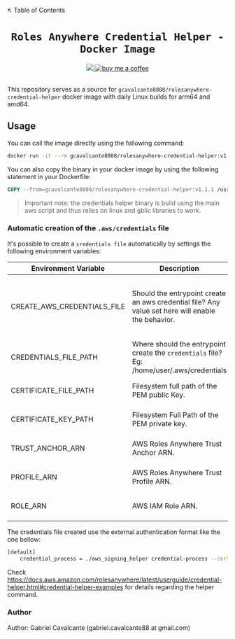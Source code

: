 ↖️ Table of Contents

<h1 align="center"><code>Roles Anywhere Credential Helper - Docker Image</code></h1>

<div align="center">
  <a href="https://github.com/gcavalcante8808/rolesanywhere-credential-helper/actions/workflows/daily-builds.yml">
    <img src="https://github.com/gcavalcante8808/rolesanywhere-credential-helper/actions/workflows/daily-builds.yml/badge.svg">
  </a>
  <a href="https://www.buymeacoffee.com/gcavalcante8808">
    <img src="https://img.shields.io/badge/-buy_me_a%C2%A0coffee-gray?logo=buy-me-a-coffee" alt="buy me a coffee">
  </a>
</div>
<br>

This repository serves as a source for `gcavalcante8808/rolesanywhere-credential-helper` docker image with daily Linux
builds for arm64 and amd64.

## Usage

You can call the image directly using the following command:

```bash
docker run -it --rm gcavalcante8808/rolesanywhere-credential-helper:v1.1.1 version
```

You can also copy the binary in your docker image by using the following statement in your Dockerfile:

```dockerfile
COPY --from=gcavalcante8808/rolesanywhere-credential-helper:v1.1.1 /usr/bin/aws_signing_helper /usr/bin/aws_signing_helper
```

> Important note: the credentials helper binary is build using the main aws script and thus relies on linux and gblic
> libraries to work.

### Automatic creation of the `.aws/credentials` file

It's possible to create a `credentials file` automatically by settings the following environment variables:

| Environment Variable        | Description                                                                                       | Default                                     | Required?                                  |
| --------------------------- |---------------------------------------------------------------------------------------------------|---------------------------------------------| ------------------------------------------ |
| CREATE_AWS_CREDENTIALS_FILE | Should the entrypoint create an aws credential file? Any value set here will enable the behavior. | Empty - the file is not created by default. | NO                                         |
| CREDENTIALS_FILE_PATH       | Where should the entrypoint create the `credentials` file? Eg: /home/user/.aws/credentials     | N?A.                                        | NO                                         |
| CERTIFICATE_FILE_PATH       | Filesystem full path of the PEM public Key.                                                       | N/A                                         | when `CREATE_AWS_CREDENTIALS_FILE` is set. |
| CERTIFICATE_KEY_PATH        | Filesystem Full Path of the PEM private key.                                                      | N/A                                         | when `CREATE_AWS_CREDENTIALS_FILE` is set. |
| TRUST_ANCHOR_ARN            | AWS Roles Anywhere Trust Anchor ARN.                                                              | N/A                                         | when `CREATE_AWS_CREDENTIALS_FILE` is set. |
| PROFILE_ARN                 | AWS Roles Anywhere Trust Profile ARN.                                                             | N/A                                         | when `CREATE_AWS_CREDENTIALS_FILE` is set. |
| ROLE_ARN                    | AWS IAM Role ARN.                                                                                 | N/A                                         | when `CREATE_AWS_CREDENTIALS_FILE` is set. |

The credentials file created use the external authentication format like the one bellow:

```bash
[default]
    credential_process = ./aws_signing_helper credential-process --certificate /path/to/certificate --private-key /path/to/private-key --trust-anchor-arn arn:aws:rolesanywhere:region:account:trust-anchor/TA_ID --profile-arn arn:aws:rolesanywhere:region:account:profile/PROFILE_ID --role-arn arn:aws:iam::account:role/role-name-with-path
```

Check https://docs.aws.amazon.com/rolesanywhere/latest/userguide/credential-helper.html#credential-helper-examples for details regarding the helper command.

### Author

Author: Gabriel Cavalcante (gabriel.cavalcante88 at gmail.com)
